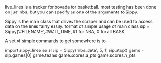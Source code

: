 live_lines is a tracker for bovada for basketball.
most testing has been done on just nba, but you can specify as one of the arguments to Sippy.

Sippy is the main class that drives the scraper and can be used to access data on the lines fairly easily. 
format of simple usage of main class
sip = Sippy('#FILENAME',#WAIT_TIME, #1 for NBA, 0 for all BASK)

A set of simple commands to get somewhere is to 

import sippy_lines as sl
sip = Sippy('nba_data', 5, 1)
sip.step()
game = sip.games[0]
game.teams
game.scores.a_pts
game.scores.h_pts
